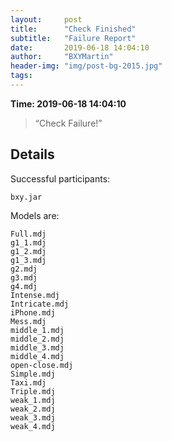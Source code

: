 ```yaml
---
layout:     post
title:      "Check Finished"
subtitle:   "Failure Report"
date:       2019-06-18 14:04:10
author:     "BXYMartin"
header-img: "img/post-bg-2015.jpg"
tags:
---
```


**Time: 2019-06-18 14:04:10**

> “Check Failure!”


## Details

Successful participants:

```
bxy.jar
```

Models are:

```
Full.mdj
g1_1.mdj
g1_2.mdj
g1_3.mdj
g2.mdj
g3.mdj
g4.mdj
Intense.mdj
Intricate.mdj
iPhone.mdj
Mess.mdj
middle_1.mdj
middle_2.mdj
middle_3.mdj
middle_4.mdj
open-close.mdj
Simple.mdj
Taxi.mdj
Triple.mdj
weak_1.mdj
weak_2.mdj
weak_3.mdj
weak_4.mdj
```

